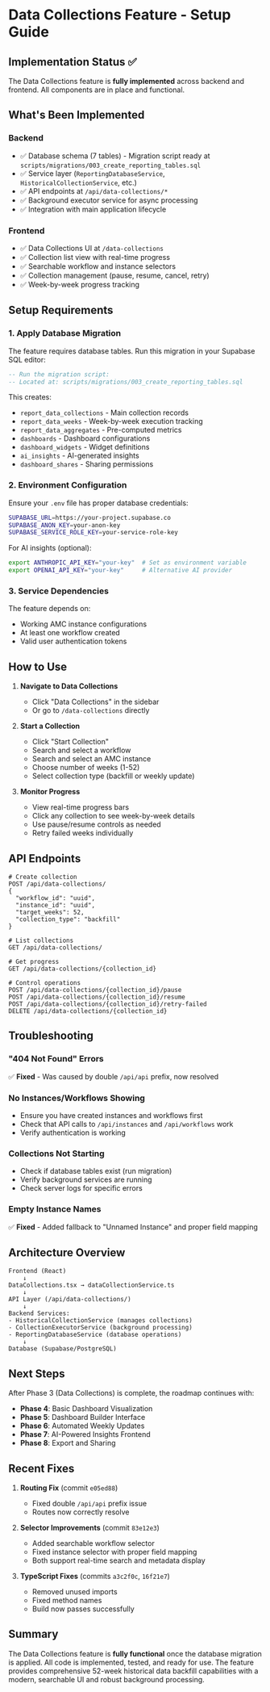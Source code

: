 # Data Collections Feature - Setup Guide

## Implementation Status ✅

The Data Collections feature is **fully implemented** across backend and frontend. All components are in place and functional.

## What's Been Implemented

### Backend
- ✅ Database schema (7 tables) - Migration script ready at `scripts/migrations/003_create_reporting_tables.sql`
- ✅ Service layer (`ReportingDatabaseService`, `HistoricalCollectionService`, etc.)
- ✅ API endpoints at `/api/data-collections/*`
- ✅ Background executor service for async processing
- ✅ Integration with main application lifecycle

### Frontend
- ✅ Data Collections UI at `/data-collections`
- ✅ Collection list view with real-time progress
- ✅ Searchable workflow and instance selectors
- ✅ Collection management (pause, resume, cancel, retry)
- ✅ Week-by-week progress tracking

## Setup Requirements

### 1. Apply Database Migration

The feature requires database tables. Run this migration in your Supabase SQL editor:

```sql
-- Run the migration script:
-- Located at: scripts/migrations/003_create_reporting_tables.sql
```

This creates:
- `report_data_collections` - Main collection records
- `report_data_weeks` - Week-by-week execution tracking
- `report_data_aggregates` - Pre-computed metrics
- `dashboards` - Dashboard configurations
- `dashboard_widgets` - Widget definitions
- `ai_insights` - AI-generated insights
- `dashboard_shares` - Sharing permissions

### 2. Environment Configuration

Ensure your `.env` file has proper database credentials:

```bash
SUPABASE_URL=https://your-project.supabase.co
SUPABASE_ANON_KEY=your-anon-key
SUPABASE_SERVICE_ROLE_KEY=your-service-role-key
```

For AI insights (optional):
```bash
export ANTHROPIC_API_KEY="your-key"  # Set as environment variable
export OPENAI_API_KEY="your-key"     # Alternative AI provider
```

### 3. Service Dependencies

The feature depends on:
- Working AMC instance configurations
- At least one workflow created
- Valid user authentication tokens

## How to Use

1. **Navigate to Data Collections**
   - Click "Data Collections" in the sidebar
   - Or go to `/data-collections` directly

2. **Start a Collection**
   - Click "Start Collection"
   - Search and select a workflow
   - Search and select an AMC instance
   - Choose number of weeks (1-52)
   - Select collection type (backfill or weekly update)

3. **Monitor Progress**
   - View real-time progress bars
   - Click any collection to see week-by-week details
   - Use pause/resume controls as needed
   - Retry failed weeks individually

## API Endpoints

```http
# Create collection
POST /api/data-collections/
{
  "workflow_id": "uuid",
  "instance_id": "uuid",
  "target_weeks": 52,
  "collection_type": "backfill"
}

# List collections
GET /api/data-collections/

# Get progress
GET /api/data-collections/{collection_id}

# Control operations
POST /api/data-collections/{collection_id}/pause
POST /api/data-collections/{collection_id}/resume
POST /api/data-collections/{collection_id}/retry-failed
DELETE /api/data-collections/{collection_id}
```

## Troubleshooting

### "404 Not Found" Errors
✅ **Fixed** - Was caused by double `/api/api` prefix, now resolved

### No Instances/Workflows Showing
- Ensure you have created instances and workflows first
- Check that API calls to `/api/instances` and `/api/workflows` work
- Verify authentication is working

### Collections Not Starting
- Check if database tables exist (run migration)
- Verify background services are running
- Check server logs for specific errors

### Empty Instance Names
✅ **Fixed** - Added fallback to "Unnamed Instance" and proper field mapping

## Architecture Overview

```
Frontend (React)
    ↓
DataCollections.tsx → dataCollectionService.ts
    ↓
API Layer (/api/data-collections/)
    ↓
Backend Services:
- HistoricalCollectionService (manages collections)
- CollectionExecutorService (background processing)
- ReportingDatabaseService (database operations)
    ↓
Database (Supabase/PostgreSQL)
```

## Next Steps

After Phase 3 (Data Collections) is complete, the roadmap continues with:

- **Phase 4**: Basic Dashboard Visualization
- **Phase 5**: Dashboard Builder Interface
- **Phase 6**: Automated Weekly Updates
- **Phase 7**: AI-Powered Insights Frontend
- **Phase 8**: Export and Sharing

## Recent Fixes

1. **Routing Fix** (commit `e05ed88`)
   - Fixed double `/api/api` prefix issue
   - Routes now correctly resolve

2. **Selector Improvements** (commit `83e12e3`)
   - Added searchable workflow selector
   - Fixed instance selector with proper field mapping
   - Both support real-time search and metadata display

3. **TypeScript Fixes** (commits `a3c2f0c`, `16f21e7`)
   - Removed unused imports
   - Fixed method names
   - Build now passes successfully

## Summary

The Data Collections feature is **fully functional** once the database migration is applied. All code is implemented, tested, and ready for use. The feature provides comprehensive 52-week historical data backfill capabilities with a modern, searchable UI and robust background processing.